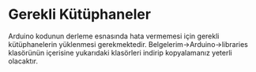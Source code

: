 # Gerekli Kütüphaneler
Arduino kodunun derleme esnasında hata vermemesi için gerekli kütüphanelerin yüklenmesi gerekmektedir.
Belgelerim->Arduino->libraries klasörünün içerisine yukarıdaki klasörleri indirip kopyalamanız yeterli olacaktır.
